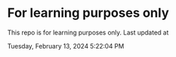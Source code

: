 # For learning purposes only
This repo is for learning purposes only.
Last updated at

Tuesday, February 13, 2024 5:22:04 PM

